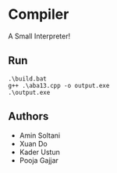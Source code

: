 # Compiler
A Small Interpreter!

## Run
``` 
.\build.bat
g++ .\aba13.cpp -o output.exe
.\output.exe
```

## Authors

*	Amin Soltani
*	Xuan Do
*	Kader Ustun
*	Pooja Gajjar